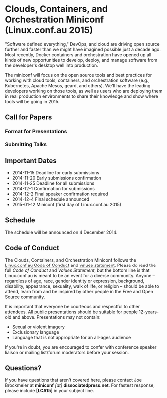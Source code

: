 # Clouds, Containers, and Orchestration Miniconf (Linux.conf.au 2015)

"Software defined everything," DevOps, and cloud are driving open source further and faster than we might have imagined possible just a decade ago. Most recently, Docker containers and orchestration have opened up all kinds of new opportunities to develop, deploy, and manage software from the developer's desktop well into production.

The miniconf will focus on the open source tools and best practices for working with cloud tools, containers, and orchestration software (e.g., Kubernetes, Apache Mesos, geard, and others). We'll have the leading developers working on those tools, as well as users who are deploying them in real production environments to share their knowledge and show where tools will be going in 2015.


## Call for Papers

### Format for Presentations

### Submitting Talks

## Important Dates

 * 2014-11-15 Deadline for early submissions
 * 2014-11-20 Early submissions confirmation
 * 2014-11-25 Deadline for all submissions
 * 2014-12-1  Confirmation for submissions
 * 2014-12-2  Final speaker confirmation required
 * 2014-12-4  Final schedule announced
 * 2015-01-12 Miniconf (first day of Linux.conf.au 2015)

## Schedule 

The schedule will be announced on 4 December 2014. 

## Code of Conduct ##

The Clouds, Containers, and Orchestration Miniconf follows the [Linux.conf.au Code of Conduct](http://linux.conf.au/cor/code_of_conduct) and [values statement](http://linux.org.au/values). Please do read the full *Code of Conduct* and *Values Statement*, but the bottom line is that Linux.conf.au is meant to be an event for a diverse community. Anyone &ndash; regardless of age, race, gender identity or expression, background, disability, appearance, sexuality, walk of life, or religion &ndash; should be able to attend, learn from and be inspired by other people in the Free and Open Source community. 

It is important that everyone be courteous and respectful to other attendees. All public presentations should be suitable for people 12-years-old and above. Presentations may not contain:

 * Sexual or violent imagery 
 * Exclusionary language
 * Language that is not appropriate for an all-ages audience

If you're in doubt, you are encouraged to confer with conference speaker liaison or mailing list/forum moderators before your session.

## Questions? 

If you have questions that aren't covered here, please contact Joe Brockmeier at **miniconf** *[at]* **dissociatedpress.net**. For fastest response, please include **[LCA15]** in your subject line.
